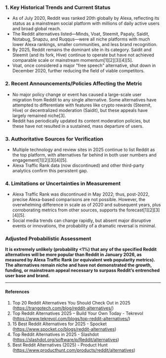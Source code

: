 ### 1. Key Historical Trends and Current Status

- As of July 2020, Reddit was ranked 20th globally by Alexa, reflecting its status as a mainstream social platform with millions of daily active users and broad global reach.
- The Reddit alternatives listed—Minds, Voat, Steemit, Papaly, Saidit, Notabug, Snapzu, and Ruqqus—were all niche platforms with much lower Alexa rankings, smaller communities, and less brand recognition.
- By 2025, Reddit remains the dominant site in its category. Saidit and Steemit (and its fork, Hive) continue to operate but have not achieved comparable scale or mainstream momentum[1][2][3][4][5].
- Voat, once considered a major "free speech" alternative, shut down in December 2020, further reducing the field of viable competitors.

### 2. Recent Announcements/Policies Affecting the Metric

- No major policy change or event has caused a large-scale user migration from Reddit to any single alternative. Some alternatives have attempted to differentiate with features like crypto rewards (Steemit, Hive) or decentralized moderation (Saidit), but these appeals have largely remained niche[3].
- Reddit has periodically updated its content moderation policies, but these have not resulted in a sustained, mass departure of users.

### 3. Authoritative Sources for Verification

- Multiple technology and review sites in 2025 continue to list Reddit as the top platform, with alternatives far behind in both user numbers and engagement[1][2][3][4][5].
- Alexa Traffic Rank data (now discontinued) and other third-party analytics confirm this persistent gap.

### 4. Limitations or Uncertainties in Measurement

- Alexa Traffic Rank was discontinued in May 2022; thus, post-2022, precise Alexa-based comparisons are not possible. However, the overwhelming difference in scale as of 2020 and subsequent years, plus corroborating metrics from other sources, supports the forecast[1][2][3][4][5].
- Social media trends can change rapidly, but absent major disruptive events or innovations, the probability of a dramatic reversal is minimal.

### Adjusted Probabilistic Assessment

**It is extremely unlikely (probability <1%) that any of the specified Reddit alternatives will be more popular than Reddit in January 2026, as measured by Alexa Traffic Rank (or equivalent web popularity metrics). The alternatives remain niche and have not demonstrated the growth, funding, or mainstream appeal necessary to surpass Reddit’s entrenched user base and brand.**

---

#### References

1. Top 20 Reddit Alternatives You Should Check Out in 2025 (https://trangotech.com/blog/reddit-alternatives/)
2. Top Reddit Alternatives 2025 – Build Your Own Today - Tekrevol (https://www.tekrevol.com/blogs/top-reddit-alternatives/)
3. 15 Best Reddit Alternatives for 2025 - Spocket (https://www.spocket.co/blogs/reddit-alternatives)
4. Top Reddit Alternatives in 2025 - Slashdot (https://slashdot.org/software/p/Reddit/alternatives)
5. Best Reddit Alternatives (2025) - Product Hunt (https://www.producthunt.com/products/reddit/alternatives)